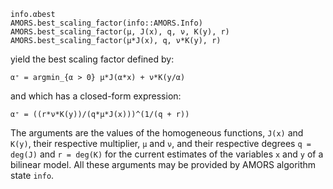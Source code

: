 ```
info.αbest
AMORS.best_scaling_factor(info::AMORS.Info)
AMORS.best_scaling_factor(μ, J(x), q, ν, K(y), r)
AMORS.best_scaling_factor(μ*J(x), q, ν*K(y), r)
```

yield the best scaling factor defined by:

```
α⁺ = argmin_{α > 0} μ*J(α*x) + ν*K(y/α)
```

and which has a closed-form expression:

```
α⁺ = ((r*ν*K(y))/(q*μ*J(x)))^(1/(q + r))
```

The arguments are the values of the homogeneous functions, `J(x)` and `K(y)`, their respective multiplier, `μ` and `ν`, and their respective degrees `q = deg(J)` and `r = deg(K)` for the current estimates of the variables `x` and `y` of a bilinear model. All these arguments may be provided by AMORS algorithm state `info`.

